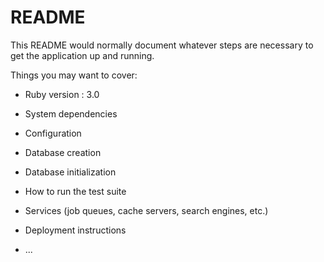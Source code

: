 # README

This README would normally document whatever steps are necessary to get the
application up and running.

Things you may want to cover:

* Ruby version : 3.0

* System dependencies

* Configuration

* Database creation

* Database initialization

* How to run the test suite

* Services (job queues, cache servers, search engines, etc.)

* Deployment instructions

* ...
